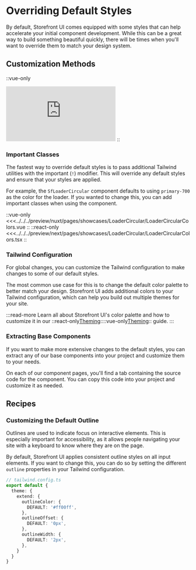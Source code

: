 # Overriding Default Styles

By default, Storefront UI comes equipped with some styles that can help accelerate your initial component development. While this can be a great way to build something beautiful quickly, there will be times when you'll want to override them to match your design system.

## Customization Methods

::vue-only
<iframe src="https://www.youtube-nocookie.com/embed/WkOHltQGDas" title="YouTube video player" frameborder="0" allow="accelerometer; autoplay; clipboard-write; encrypted-media; gyroscope; picture-in-picture" allowfullscreen="allowfullscreen" class="w-full max-w-lg mx-auto rounded aspect-video relative mt-8 custom-block"></iframe>
::

### Important Classes

The fastest way to override default styles is to pass additional Tailwind utilities with the important (`!`) modifier. This will override any default styles and ensure that your styles are applied.

For example, the `SfLoaderCircular` component defaults to using `primary-700` as the color for the loader. If you wanted to change this, you can add important classes when using the component.

<Showcase showcase-name="LoaderCircular/LoaderCircularColors" :show-source="false">
</Showcase>


::vue-only
<<<../../../preview/nuxt/pages/showcases/LoaderCircular/LoaderCircularColors.vue
::
::react-only
<<<../../../preview/next/pages/showcases/LoaderCircular/LoaderCircularColors.tsx
::




### Tailwind Configuration

For global changes, you can customize the Tailwind configuration to make changes to some of our default styles.

The most common use case for this is to change the default color palette to better match your design. Storefront UI adds additional colors to your Tailwind configuration, which can help you build out multiple themes for your site.

:::read-more
Learn all about Storefront UI's color palette and how to customize it in our ::react-only[Theming](/react/customization/theming)::::vue-only[Theming](/vue/customization/theming)::  guide.
:::


### Extracting Base Components

If you want to make more extensive changes to the default styles, you can extract any of our base components into your project and customize them to your needs. 

On each of our component pages, you'll find a tab containing the source code for the component. You can copy this code into your project and customize it as needed.

## Recipes

### Customizing the Default Outline

Outlines are used to indicate focus on interactive elements. This is especially important for accessibility, as it allows people navigating your site with a keyboard to know where they are on the page.

By default, Storefront UI applies consistent outline styles on all input elements. If you want to change this, you can do so by setting the different `outline` properties in your Tailwind configuration.

```ts
// tailwind.config.ts
export default {
  theme: {
    extend: {
      outlineColor: {
        DEFAULT: '#ff00ff', 
      },
      outlineOffset: {
        DEFAULT: '0px',
      },
      outlineWidth: {
        DEFAULT: '2px',
      },
    }
  }
}
```